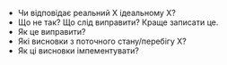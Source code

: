 * Чи відповідає реальний Х ідеальному Х?
* Що не так? Що слід виправити? Краще записати це.
* Як це виправити? 
* Які висновки з поточного стану/перебігу Х?
* Як ці висновки імпементувати?